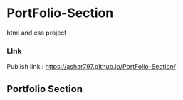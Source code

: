 # PortFolio-Section
html and css project

### LInk
Publish link : https://ashar797.github.io/PortFolio-Section/

## Portfolio Section

